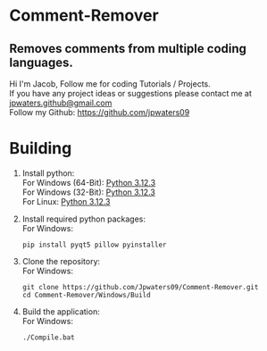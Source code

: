 # Comment-Remover
Removes comments from multiple coding languages.
---
Hi I'm Jacob,
Follow me for coding Tutorials / Projects.\
If you have any project ideas or suggestions please contact me at jpwaters.github@gmail.com \
Follow my Github: https://github.com/jpwaters09

# Building
1. Install python: \
   For Windows (64-Bit): [Python 3.12.3](https://www.python.org/ftp/python/3.12.3/python-3.12.3-amd64.exe) \
   For Windows (32-Bit): [Python 3.12.3](https://www.python.org/ftp/python/3.12.3/python-3.12.3.exe) \
   For Linux: [Python 3.12.3](https://www.python.org/ftp/python/3.12.3/Python-3.12.3.tgz)
   
2. Install required python packages: \
   For Windows:
   ```
   pip install pyqt5 pillow pyinstaller
   ```

3. Clone the repository: \
   For Windows:
   ```batch
   git clone https://github.com/Jpwaters09/Comment-Remover.git
   cd Comment-Remover/Windows/Build
   ```

4. Build the application: \
   For Windows:
   ```batch
   ./Compile.bat
   ```